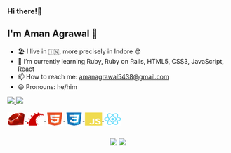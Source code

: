 
### Hi there!👋

## I'm Aman Agrawal 🌼

- 🏖️ I live in 🇮🇳, more precisely in Indore 😎 
- 🌱 I’m currently learning Ruby, Ruby on Rails, HTML5, CSS3, JavaScript, React
- 📫 How to reach me: amanagrawal5438@gmail.com
- 😄 Pronouns: he/him 

<div>
  <a href="https://github.com/aman5438">
  <img height="180em" src="https://github-readme-stats-sigma-five.vercel.app/api?username=AMANAGRAWAL&show_icons=true&theme=dracula&include_all_commits=true&count_private=true"/>
  <img height="180em" src="https://github-readme-stats-sigma-five.vercel.app/api/top-langs/?username=AMANAGRAWAL&layout=compact&langs_count=4&theme=dracula"/>
</div>

<div style="display: inline_block"><br>
  <img align="center" alt="Rafa-Ruby" height="30" width="40" src="https://github.com/devicons/devicon/blob/master/icons/ruby/ruby-original.svg">
  <img align="center" alt="Rafa-Rails" height="30" width="40" src="https://github.com/devicons/devicon/blob/master/icons/rails/rails-plain.svg">
  <img align="center" alt="Rafa-HTML" height="30" width="40" src="https://raw.githubusercontent.com/devicons/devicon/master/icons/html5/html5-original.svg">
  <img align="center" alt="Rafa-CSS" height="30" width="40" src="https://raw.githubusercontent.com/devicons/devicon/master/icons/css3/css3-original.svg">
  <img align="center" alt="Rafa-Js" height="30" width="40" src="https://raw.githubusercontent.com/devicons/devicon/master/icons/javascript/javascript-plain.svg">
  <img align="center" alt="Rafa-React" height="30" width="40" src="https://raw.githubusercontent.com/devicons/devicon/master/icons/react/react-original.svg">
<!-- <img align="center" alt="Rafa-Python" height="30" width="40" src="https://raw.githubusercontent.com/devicons/devicon/master/icons/python/python-original.svg"> -->
</div>

  ##

<div align="center"> 
  <a href="https://www.linkedin.com/in/aman-agrawal-63345618b/" target="_blank"><img src="https://img.shields.io/badge/-LinkedIn-%230077B5?style=for-the-badge&logo=linkedin&logoColor=white" target="_blank"></a> 
  <a href = "mailto:amanagrawal5438@gmail.com"><img src="https://img.shields.io/badge/Gmail-D14836?style=for-the-badge&logo=gmail&logoColor=white" target="_blank"></a>
</div>
